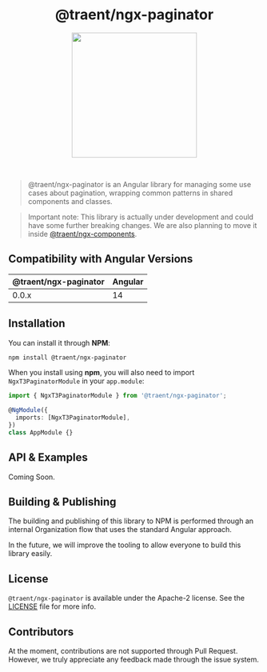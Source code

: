 <h1 align="center">
  @traent/ngx-paginator
</h1>

<p align="center">
  <img width="250px" height="auto" src="https://traent.com/wp-content/uploads/2022/07/logo-color.svg">
</p>

<br />

> @traent/ngx-paginator is an Angular library for managing some use cases about pagination, wrapping common patterns in shared components and classes.

> Important note: This library is actually under development and could have some further breaking changes. We are also planning to move it inside [@traent/ngx-components](https://github.com/traent/ngx-components).

## Compatibility with Angular Versions

| @traent/ngx-paginator | Angular        |
| --------------------- | -------------- |
| 0.0.x                 | 14             |

## Installation

You can install it through **NPM**:

```bash
npm install @traent/ngx-paginator
```

When you install using **npm**, you will also need to import `NgxT3PaginatorModule` in your `app.module`:

```typescript
import { NgxT3PaginatorModule } from '@traent/ngx-paginator';

@NgModule({
  imports: [NgxT3PaginatorModule],
})
class AppModule {}
```

## API & Examples

Coming Soon.

## Building & Publishing

The building and publishing of this library to NPM is performed through an internal Organization flow that uses the standard Angular approach.

In the future, we will improve the tooling to allow everyone to build this library easily.

## License

`@traent/ngx-paginator` is available under the Apache-2 license. See the [LICENSE](./LICENSE) file for more info.

## Contributors

At the moment, contributions are not supported through Pull Request.
However, we truly appreciate any feedback made through the issue system.
